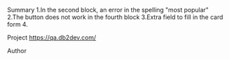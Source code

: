 Summary 
1.In the second block, an error in the spelling "most popular"
2.The button does not work in the fourth block
3.Extra field to fill in the card form
4.

Project
https://qa.db2dev.com/




Author 
